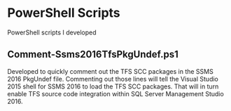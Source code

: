 # PowerShell Scripts
PowerShell scripts I developed

## Comment-Ssms2016TfsPkgUndef.ps1
Developed to quickly comment out the TFS SCC packages in the SSMS 2016 PkgUndef file. Commenting out those lines will tell the Visual Studio 2015 shell for SSMS 2016 to load the TFS SCC packages. That will in turn enable TFS source code integration within SQL Server Management Studio 2016.
